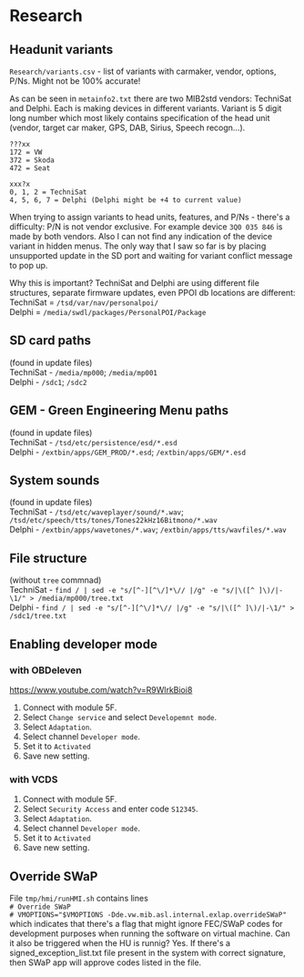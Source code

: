 # Research

## Headunit variants
`Research/variants.csv` - list of variants with carmaker, vendor, options, P/Ns. Might not be 100% accurate!<BR>

As can be seen in `metainfo2.txt` there are two MIB2std vendors: TechniSat and Delphi. Each is making devices in different variants. Variant is 5 digit long number which most likely contains specification of the head unit (vendor, target car maker, GPS, DAB, Sirius, Speech recogn...).

```
???xx
172 = VW
372 = Skoda
472 = Seat
```
```
xxx?x
0, 1, 2 = TechniSat
4, 5, 6, 7 = Delphi (Delphi might be +4 to current value)
```

When trying to assign variants to head units, features, and P/Ns - there's a difficulty: P/N is not vendor exclusive. For example device `3Q0 035 846` is made by both vendors. Also I can not find any indication of the device variant in hidden menus. The only way that I saw so far is by placing unsupported update in the SD port and waiting for variant conflict message to pop up.

Why this is important?
TechniSat and Delphi are using different file structures, separate firmware updates, even PPOI db locations are different:<br>
TechniSat = `/tsd/var/nav/personalpoi/`<br>
Delphi = `/media/swdl/packages/PersonalPOI/Package`

## SD card paths
(found in update files)<br>
TechniSat  - `/media/mp000`; `/media/mp001`<br>
Delphi - `/sdc1`; `/sdc2`

## GEM - Green Engineering Menu paths
(found in update files)<br>
TechniSat  - `/tsd/etc/persistence/esd/*.esd`<br>
Delphi - `/extbin/apps/GEM_PROD/*.esd`; `/extbin/apps/GEM/*.esd`

## System sounds
(found in update files)<br>
TechniSat  - `/tsd/etc/waveplayer/sound/*.wav`; `/tsd/etc/speech/tts/tones/Tones22kHz16Bitmono/*.wav`<br>
Delphi - `/extbin/apps/wavetones/*.wav`; `/extbin/apps/tts/wavfiles/*.wav`

## File structure
(without `tree` commnad)<br>
TechniSat  - `find / | sed -e "s/[^-][^\/]*\// |/g" -e "s/|\([^ ]\)/|-\1/" > /media/mp000/tree.txt`<br>
Delphi - `find / | sed -e "s/[^-][^\/]*\// |/g" -e "s/|\([^ ]\)/|-\1/" > /sdc1/tree.txt`

## Enabling developer mode
### with OBDeleven
https://www.youtube.com/watch?v=R9WlrkBioi8
1. Connect with module 5F.
1. Select `Change service` and select `Developemnt mode`.
1. Select `Adaptation`.
1. Select channel `Developer mode`.
1. Set it to `Activated`
1. Save new setting.

### with VCDS
1. Connect with module 5F.
1. Select `Security Access` and enter code `S12345`.
1. Select `Adaptation`.
1. Select channel `Developer mode`.
1. Set it to `Activated`
1. Save new setting.

## Override SWaP
File `tmp/hmi/runHMI.sh` contains lines<br>
`# Override SWaP`<br>
`# VMOPTIONS="$VMOPTIONS -Dde.vw.mib.asl.internal.exlap.overrideSWaP"`<br>
which indicates that there's a flag that might ignore FEC/SWaP codes for development purposes when running the software on virtual machine.
Can it also be triggered when the HU is runnig? Yes. If there's a signed_exception_list.txt file present in the system with correct signature, then SWaP app will approve codes listed in the file.
